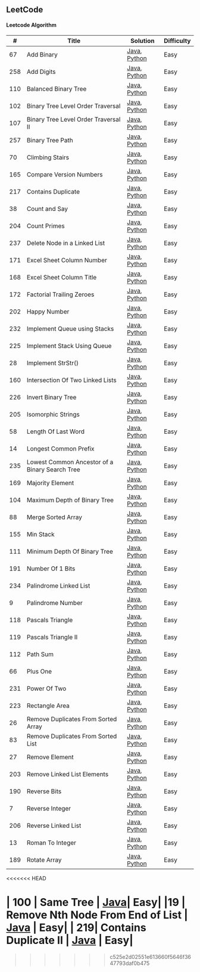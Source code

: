 ## LeetCode
#### Leetcode Algorithm

| # | Title | Solution | Difficulty|
|-------|----------------|----------|--------|
| 67 | Add Binary | [Java](https://github.com/Sishan/LeetCode/blob/master/Easy/AddBinary.java), [Python](https://github.com/Sishan/LeetCode/blob/master/Easy/AddBinary.py) | Easy|
| 258 | Add Digits | [Java](https://github.com/Sishan/LeetCode/blob/master/Easy/AddDigits.java), [Python](https://github.com/Sishan/LeetCode/blob/master/Easy/AddDigits.py) | Easy|
| 110 | Balanced Binary Tree | [Java](https://github.com/Sishan/LeetCode/blob/master/Easy/BalancedBinaryTree.java), [Python](https://github.com/Sishan/LeetCode/blob/master/Easy/BalancedBinaryTree.py) | Easy|
| 102 | Binary Tree Level Order Traversal | [Java](https://github.com/Sishan/LeetCode/blob/master/Easy/BinaryTreeLevelOrderTraversal.java), [Python](https://github.com/Sishan/LeetCode/blob/master/Easy/BinaryTreeLevelOrderTraversal.py) | Easy|
| 107 | Binary Tree Level Order Traversal II | [Java](https://github.com/Sishan/LeetCode/blob/master/Easy/BinaryTreeLevelOrderTraversalII.java), [Python](https://github.com/Sishan/LeetCode/blob/master/Easy/BinaryTreeLevelOrderTraversalII.py) | Easy|
| 257 | Binary Tree Path | [Java](https://github.com/Sishan/LeetCode/blob/master/Easy/BinaryTreePaths.java), [Python](https://github.com/Sishan/LeetCode/blob/master/Easy/BinaryTreePaths.py) | Easy|
| 70 | Climbing Stairs | [Java](https://github.com/Sishan/LeetCode/blob/master/Easy/ClimbingStairs.java), [Python](https://github.com/Sishan/LeetCode/blob/master/Easy/ClimbingStairs.py) | Easy|
| 165 | Compare Version Numbers | [Java](https://github.com/Sishan/LeetCode/blob/master/Easy/CompareVersionNumber.java), [Python](https://github.com/Sishan/LeetCode/blob/master/Easy/CompareVersionNumber.py) | Easy|
| 217 | Contains Duplicate | [Java](https://github.com/Sishan/LeetCode/blob/master/Easy/ContainsDuplicate.java), [Python](https://github.com/Sishan/LeetCode/blob/master/Easy/ContainsDuplicate.py) | Easy|
| 38 | Count and Say | [Java](https://github.com/Sishan/LeetCode/blob/master/Easy/CountAndSay.java), [Python](https://github.com/Sishan/LeetCode/blob/master/Easy/CountAndSay.py) | Easy|
| 204 | Count Primes | [Java](https://github.com/Sishan/LeetCode/blob/master/Easy/CountPrimes.java), [Python](https://github.com/Sishan/LeetCode/blob/master/Easy/CountPrimes.py) | Easy|
| 237 | Delete Node in a Linked List | [Java](https://github.com/Sishan/LeetCode/blob/master/Easy/DeleteNodeInALinkedList.java), [Python](https://github.com/Sishan/LeetCode/blob/master/Easy/DeleteNodeInALinkedList.py) | Easy|
| 171 | Excel Sheet Column Number | [Java](https://github.com/Sishan/LeetCode/blob/master/Easy/ExcelSheetColumnNumber.java), [Python](https://github.com/Sishan/LeetCode/blob/master/Easy/ExcelSheetColumnNumber.py) | Easy|
| 168 | Excel Sheet Column Title | [Java](https://github.com/Sishan/LeetCode/blob/master/Easy/ExcelSheetColumnTitle.java), [Python](https://github.com/Sishan/LeetCode/blob/master/Easy/ExcelSheetColumnTitle.py) | Easy|
| 172 | Factorial Trailing Zeroes | [Java](https://github.com/Sishan/LeetCode/blob/master/Easy/FactorialTrailingZeros.java), [Python](https://github.com/Sishan/LeetCode/blob/master/Easy/FactorialTrailingZeros.py) | Easy|
| 202 | Happy Number | [Java](https://github.com/Sishan/LeetCode/blob/master/Easy/HappyNumber.java), [Python](https://github.com/Sishan/LeetCode/blob/master/Easy/HappyNumber.py) | Easy|
| 232 | Implement Queue using Stacks | [Java](https://github.com/Sishan/LeetCode/blob/master/Easy/ImplementQueueUsingStack.java), [Python](https://github.com/Sishan/LeetCode/blob/master/Easy/ImplementQueueUsingStack.py) | Easy|
| 225 | Implement Stack Using Queue | [Java](https://github.com/Sishan/LeetCode/blob/master/Easy/ImplementStackUsingQueue.java), [Python](https://github.com/Sishan/LeetCode/blob/master/Easy/ImplementStackUsingQueue.py) | Easy|
| 28 | Implement StrStr() | [Java](https://github.com/Sishan/LeetCode/blob/master/Easy/ImplementStrStr().java), [Python](https://github.com/Sishan/LeetCode/blob/master/Easy/ImplementStrStr().py) | Easy|
| 160 | Intersection Of Two Linked Lists | [Java](https://github.com/Sishan/LeetCode/blob/master/Easy/IntersectionOfTwoLinkedLists.java), [Python](https://github.com/Sishan/LeetCode/blob/master/Easy/IntersectionOfTwoLinkedLists.py) | Easy|
| 226 | Invert Binary Tree | [Java](https://github.com/Sishan/LeetCode/blob/master/Easy/InvertBinaryTree.java), [Python](https://github.com/Sishan/LeetCode/blob/master/Easy/InvertBinaryTree.py) | Easy|
| 205 | Isomorphic Strings | [Java](https://github.com/Sishan/LeetCode/blob/master/Easy/IsomorphicStrings.java), [Python](https://github.com/Sishan/LeetCode/blob/master/Easy/IsomorphicStrings.py) | Easy|
| 58 | Length Of Last Word | [Java](https://github.com/Sishan/LeetCode/blob/master/Easy/LengthOfLastWord.java), [Python](https://github.com/Sishan/LeetCode/blob/master/Easy/LengthOfLastWord.py) | Easy|
| 14 | Longest Common Prefix | [Java](https://github.com/Sishan/LeetCode/blob/master/Easy/LongestCommonPrefix.java), [Python](https://github.com/Sishan/LeetCode/blob/master/Easy/LongestCommonPrefix.py) | Easy|
| 235 | Lowest Common Ancestor of a Binary Search Tree | [Java](https://github.com/Sishan/LeetCode/blob/master/Easy/LowestCommonAncestorOfABinarySearchTree.java), [Python](https://github.com/Sishan/LeetCode/blob/master/Easy/LowestCommonAncestorOfABinarySearchTree.py) | Easy|
| 169 | Majority Element | [Java](https://github.com/Sishan/LeetCode/blob/master/Easy/MajorityElement.java), [Python](https://github.com/Sishan/LeetCode/blob/master/Easy/MajorityElement.py) | Easy|
| 104 | Maximum Depth of Binary Tree | [Java](https://github.com/Sishan/LeetCode/blob/master/Easy/MaximumDepthOfBinaryTree.java), [Python](https://github.com/Sishan/LeetCode/blob/master/Easy/MaximumDepthOfBinaryTree.py) | Easy|
| 88 | Merge Sorted Array | [Java](https://github.com/Sishan/LeetCode/blob/master/Easy/MergeSortedArray.java), [Python](https://github.com/Sishan/LeetCode/blob/master/Easy/MergeSortedArray.py) | Easy|
| 155 | Min Stack | [Java](https://github.com/Sishan/LeetCode/blob/master/Easy/MinStack.java), [Python](https://github.com/Sishan/LeetCode/blob/master/Easy/MinStack.py) | Easy|
| 111 | Minimum Depth Of Binary Tree | [Java](https://github.com/Sishan/LeetCode/blob/master/Easy/MinimumDepthOfBinaryTree.java), [Python](https://github.com/Sishan/LeetCode/blob/master/Easy/MinimumDepthOfBinaryTree.py) | Easy|
| 191 | Number Of 1 Bits | [Java](https://github.com/Sishan/LeetCode/blob/master/Easy/NumberOf1Bits.java), [Python](https://github.com/Sishan/LeetCode/blob/master/Easy/NumberOf1Bits.py) | Easy|
| 234 | Palindrome Linked List | [Java](https://github.com/Sishan/LeetCode/blob/master/Easy/PalindromeLinkedList.java), [Python](https://github.com/Sishan/LeetCode/blob/master/Easy/PalindromeLinkedList.py) | Easy|
| 9 | Palindrome Number | [Java](https://github.com/Sishan/LeetCode/blob/master/Easy/PalindromeNumber.java), [Python](https://github.com/Sishan/LeetCode/blob/master/Easy/PalindromeNumber.py) | Easy|
| 118 | Pascals Triangle | [Java](https://github.com/Sishan/LeetCode/blob/master/Easy/PascalsTriangle.java), [Python](https://github.com/Sishan/LeetCode/blob/master/Easy/PascalsTriangle.py) | Easy|
| 119 | Pascals Triangle II | [Java](https://github.com/Sishan/LeetCode/blob/master/Easy/PascalsTriangleII.java), [Python](https://github.com/Sishan/LeetCode/blob/master/Easy/PascalsTriangleII.py) | Easy|
| 112 | Path Sum | [Java](https://github.com/Sishan/LeetCode/blob/master/Easy/PathSum.java), [Python](https://github.com/Sishan/LeetCode/blob/master/Easy/PathSum.py) | Easy|
| 66 | Plus One | [Java](https://github.com/Sishan/LeetCode/blob/master/Easy/PlusOne.java), [Python](https://github.com/Sishan/LeetCode/blob/master/Easy/PlusOne.py) | Easy|
| 231 | Power Of Two | [Java](https://github.com/Sishan/LeetCode/blob/master/Easy/PowerOfTwo.java), [Python](https://github.com/Sishan/LeetCode/blob/master/Easy/PowerOfTwo.py) | Easy|
| 223 | Rectangle Area | [Java](https://github.com/Sishan/LeetCode/blob/master/Easy/RectangleArea.java), [Python](https://github.com/Sishan/LeetCode/blob/master/Easy/RectangleArea.py) | Easy|
| 26 | Remove Duplicates From Sorted Array | [Java](https://github.com/Sishan/LeetCode/blob/master/Easy/RemoveDuplicatesFromSortedArray.java), [Python](https://github.com/Sishan/LeetCode/blob/master/Easy/RemoveDuplicatesFromSortedArray.py) | Easy|
| 83 | Remove Duplicates From Sorted List | [Java](https://github.com/Sishan/LeetCode/blob/master/Easy/RemoveDuplicatesFromSortedList.java), [Python](https://github.com/Sishan/LeetCode/blob/master/Easy/RemoveDuplicatesFromSortedList.py) | Easy|
| 27 | Remove Element | [Java](https://github.com/Sishan/LeetCode/blob/master/Easy/RemoveElement.java), [Python](https://github.com/Sishan/LeetCode/blob/master/Easy/RemoveElement.py) | Easy|
| 203 | Remove Linked List Elements | [Java](https://github.com/Sishan/LeetCode/blob/master/Easy/RemoveLinkedListElements.java), [Python](https://github.com/Sishan/LeetCode/blob/master/Easy/RemoveLinkedListElements.py) | Easy|
| 190 | Reverse Bits | [Java](https://github.com/Sishan/LeetCode/blob/master/Easy/ReverseBits.java), [Python](https://github.com/Sishan/LeetCode/blob/master/Easy/ReverseBits.py) | Easy|
| 7 | Reverse Integer | [Java](https://github.com/Sishan/LeetCode/blob/master/Easy/ReverseInteger.java), [Python](https://github.com/Sishan/LeetCode/blob/master/Easy/ReverseInteger.py) | Easy|
| 206 | Reverse Linked List | [Java](https://github.com/Sishan/LeetCode/blob/master/Easy/ReverseLinkedList.java), [Python](https://github.com/Sishan/LeetCode/blob/master/Easy/ReverseLinkedList.py) | Easy|
| 13 | Roman To Integer | [Java](https://github.com/Sishan/LeetCode/blob/master/Easy/RomanToInteger.java), [Python](https://github.com/Sishan/LeetCode/blob/master/Easy/RomanToInteger.py) | Easy|
| 189 | Rotate Array | [Java](https://github.com/Sishan/LeetCode/blob/master/Easy/RotateArray.java), [Python](https://github.com/Sishan/LeetCode/blob/master/Easy/RotateArray.py) | Easy|
<<<<<<< HEAD

| 100 | Same Tree | [Java](https://github.com/Sishan/LeetCode/blob/master/Easy/SameTree.java)| Easy|
|19 | Remove Nth Node From End of List | [Java](https://github.com/Sishan/LeetCode/blob/master/Easy/RemoveNthNodeFromEndofList.java) | Easy|
| 219| Contains Duplicate II | [Java](https://github.com/Sishan/LeetCode/blob/master/Easy/ContainsDuplicateII.java) | Easy|
=======
>>>>>>> c525e2d02551e613660f5646f3647793daf0b475
